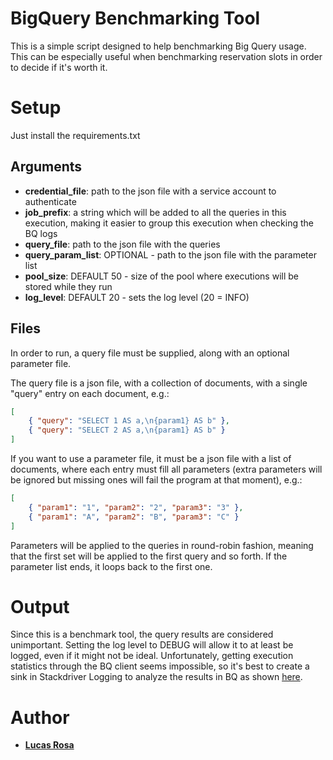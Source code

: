 # BigQuery Benchmarking Tool

This is a simple script designed to help benchmarking Big Query usage. This can be especially useful when benchmarking reservation slots in order to decide if it's worth it.

# Setup

Just install the requirements.txt

## Arguments

* **credential_file**: path to the json file with a service account to authenticate
* **job_prefix**: a string which will be added to all the queries in this execution, making it easier to group this execution when checking the BQ logs
* **query_file**: path to the json file with the queries
* **query_param_list**: OPTIONAL - path to the json file with the parameter list
* **pool_size**: DEFAULT 50 - size of the pool where executions will be stored while they run
* **log_level**: DEFAULT 20 - sets the log level (20 = INFO)

## Files

In order to run, a query file must be supplied, along with an optional parameter file.

The query file is a json file, with a collection of documents, with a single "query" entry on each document, e.g.:

```json
[
    { "query": "SELECT 1 AS a,\n{param1} AS b" },
    { "query": "SELECT 2 AS a,\n{param1} AS b" }
]
```

If you want to use a parameter file, it must be a json file with a list of documents, where each entry must fill all parameters (extra parameters will be ignored but missing ones will fail the program at that moment), e.g.:

```json
[
    { "param1": "1", "param2": "2", "param3": "3" },
    { "param1": "A", "param2": "B", "param3": "C" }
]
```

Parameters will be applied to the queries in round-robin fashion, meaning that the first set will be applied to the first query and so forth. If the parameter list ends, it loops back to the first one.

# Output

Since this is a benchmark tool, the query results are considered unimportant. Setting the log level to DEBUG will allow it to at least be logged, even if it might not be ideal.
Unfortunately, getting execution statistics through the BQ client seems impossible, so it's best to create a sink in Stackdriver Logging to analyze the results in BQ as shown [here](https://medium.com/google-cloud/visualize-gcp-billing-using-bigquery-and-data-studio-d3e695f90c08).

# Author

* [**Lucas Rosa**](https://github.com/lucas-sio-rosa)